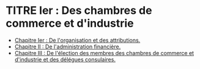 # TITRE Ier : Des chambres de commerce et d'industrie

- [Chapitre Ier : De l'organisation et des attributions.](chapitre-ier)
- [Chapitre II : De l'administration financière.](chapitre-ii)
- [Chapitre III : De l'élection des membres des chambres de commerce et d'industrie et des délégues consulaires.](chapitre-iii)
